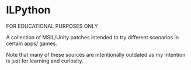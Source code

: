 # ILPython
FOR EDUCATIONAL PURPOSES ONLY

A collection of MSIL/Unity patches intended to try different scenarios in certain apps/ games.  

Note that many of these sources are intentionally outdated as my intention is just for learning and curiosity. 